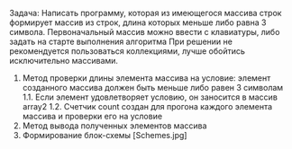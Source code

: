 Задача: Написать программу, которая из имеющегося массива строк
формирует массив из строк, длина которых меньше либо равна 3 символа.
Первоначальный массив можно ввести с клавиатуры, либо задать
на старте выполнения алгоритма
При решении не рекомендуется пользоваться коллекциями, 
лучше обойтись исключительно массивами.

1. Метод проверки длины элемента массива на условие: элемент созданного массива должен быть меньше либо равен 3 символам
 1.1. Если элемент удовлетворяет условию, он заносится в массив array2
 1.2. Счетчик count создан для прогона каждого элемента массива и проверки его на условие
2. Метод вывода полученных элементов массива
3. Формирование блок-схемы [Schemes.jpg]